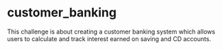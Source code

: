 # customer_banking
This challenge is about creating a customer banking system which allows users to calculate and track interest earned on saving and CD accounts.